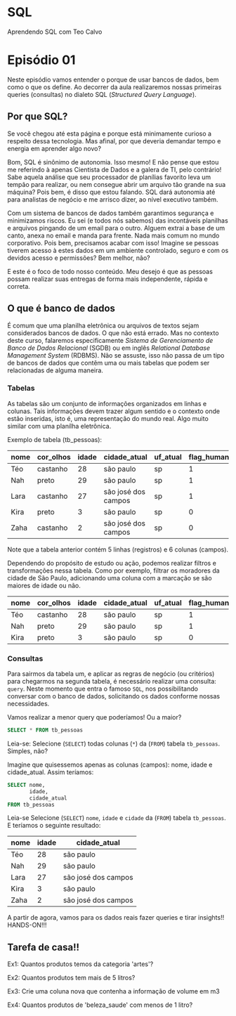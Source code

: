 # SQL
Aprendendo SQL com Teo Calvo
# Episódio 01

Neste episódio vamos entender o porque de usar bancos de dados, bem como o que os define. Ao decorrer da aula realizaremos nossas primeiras queries (consultas) no dialeto SQL (_Structured Query Language_).

## Por que SQL?

Se você chegou até esta página e porque está minimamente curioso a respeito dessa tecnologia. Mas afinal, por que deveria demandar tempo e energia em aprender algo novo?

Bom, SQL é sinônimo de autonomia. Isso mesmo! E não pense que estou me referindo à apenas Cientista de Dados e a galera de TI, pelo contrário! Sabe aquela análise que seu processador de planílias favorito leva um tempão para realizar, ou nem consegue abrir um arquivo tão grande na sua máquina? Pois bem, é disso que estou falando. SQL dará autonomia até para analistas de negócio e me arrisco dizer, ao nível executivo também.

Com um sistema de bancos de dados também garantimos segurança e minimizamos riscos. Eu sei (e todos nós sabemos) das incontáveis planilhas e arquivos pingando de um email para o outro. Alguem extrai a base de um canto, anexa no email e manda para frente. Nada mais comum no mundo corporativo. Pois bem, precisamos acabar com isso! Imagine se pessoas tiverem acesso à estes dados em um ambiente controlado, seguro e com os devidos acesso e permissões? Bem melhor, não?

E este é o foco de todo nosso conteúdo. Meu desejo é que as pessoas possam realizar suas entregas de forma mais independente, rápida e correta.

## O que é banco de dados

É comum que uma planilha eletrônica ou arquivos de textos sejam considerados bancos de dados. O que não está errado. Mas no contexto deste curso, falaremos especificamente _Sistema de Gerenciamento de Banco de Dados Relacional_ (SGDB) ou em inglês  _Relational Database Management System_ (RDBMS). Não se assuste, isso não passa de um tipo de bancos de dados que contêm uma ou mais tabelas que podem ser relacionadas de alguma maneira.

### Tabelas

As tabelas são um conjunto de informações organizados em linhas e colunas. Tais informações devem trazer algum sentido e o contexto onde estão inseridas, isto é, uma representação do mundo real. Algo muito similar com uma planílha eletrônica.

Exemplo de tabela (tb_pessoas):

| nome | cor_olhos | idade | cidade_atual | uf_atual | flag_humano |
| --- | --- | --- | --- | --- | --- |
| Téo | castanho | 28 | são paulo | sp | 1 |
| Nah | preto | 29 | são paulo | sp | 1 |
| Lara | castanho | 27 | são josé dos campos | sp | 1 |
| Kira | preto | 3 | são paulo | sp | 0 |
| Zaha | castanho | 2 | são josé dos campos | sp | 0 |

Note que a tabela anterior contém 5 linhas (registros) e 6 colunas (campos).

Dependendo do propósito de estudo ou ação, podemos realizar filtros e transformações nessa tabela. Como por exemplo, filtrar os moradores da cidade de São Paulo, adicionando uma coluna com a marcação se são maiores de idade ou não.

| nome | cor_olhos | idade | cidade_atual | uf_atual | flag_humano | flag_adulto |
| --- | --- | --- | --- | --- | --- | --- |
| Téo | castanho | 28 | são paulo | sp | 1 | 1 |
| Nah | preto | 29 | são paulo | sp | 1 | 1 |
| Kira | preto | 3 | são paulo | sp | 0 | 0 |

### Consultas

Para sairmos da tabela um, e aplicar as regras de negócio (ou critérios) para chegarmos na segunda tabela, é necessário realizar uma consulta: ```query```. Neste momento que entra o famoso ```SQL```, nos possibilitando conversar com o banco de dados, solicitando os dados conforme nossas necessidades.

Vamos realizar a menor query que poderíamos! Ou a maior?

```sql
SELECT * FROM tb_pessoas
```

Leia-se: Selecione (```SELECT```) todas colunas (```*```) da (```FROM```) tabela ```tb_pessoas```. Simples, não?

Imagine que quisessemos apenas as colunas (campos): nome, idade e cidade_atual. Assim teríamos:

```sql
SELECT nome,
       idade,
       cidade_atual
FROM tb_pessoas
```

Leia-se Selecione (```SELECT```) ```nome```, ```idade``` e ```cidade``` da (```FROM```) tabela ```tb_pessoas```. E teríamos o seguinte resultado:

| nome | idade | cidade_atual |
| --- | --- | --- | 
| Téo | 28 | são paulo |
| Nah | 29 | são paulo |
| Lara | 27 | são josé dos campos |
| Kira | 3 | são paulo |
| Zaha | 2 | são josé dos campos |

A partir de agora, vamos para os dados reais fazer queries e tirar insights!!
HANDS-ON!!!

## Tarefa de casa!!

Ex1: Quantos produtos temos da categoria 'artes'?

Ex2: Quantos produtos tem mais de 5 litros?

Ex3: Crie uma coluna nova que contenha a informação de volume em m3

Ex4: Quantos produtos de 'beleza_saude' com menos de 1 litro?
